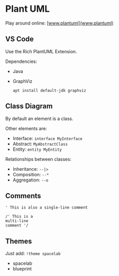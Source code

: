# Plant UML

Play around online: [www.plantuml](www.plantuml)

## VS Code
Use the Rich PlantUML Extension.

Dependencies:
- Java
- GraphViz

      apt install default-jdk graphviz

## Class Diagram

By default an element is a class.

Other elements are:

- Interface: `interface MyInterface`
- Abstract: `MyAbstractClass`
- Entity: `entity MyEntity`

Relationships between classes:

- Inheritance: `--|>`
- Composition: `--*`
- Aggregation: `--o`

## Comments
    ' This is also a single-line comment

    /' This is a
    multi-line
    comment '/

## Themes

Just add: `!theme spacelab`

- spacelab
- blueprint